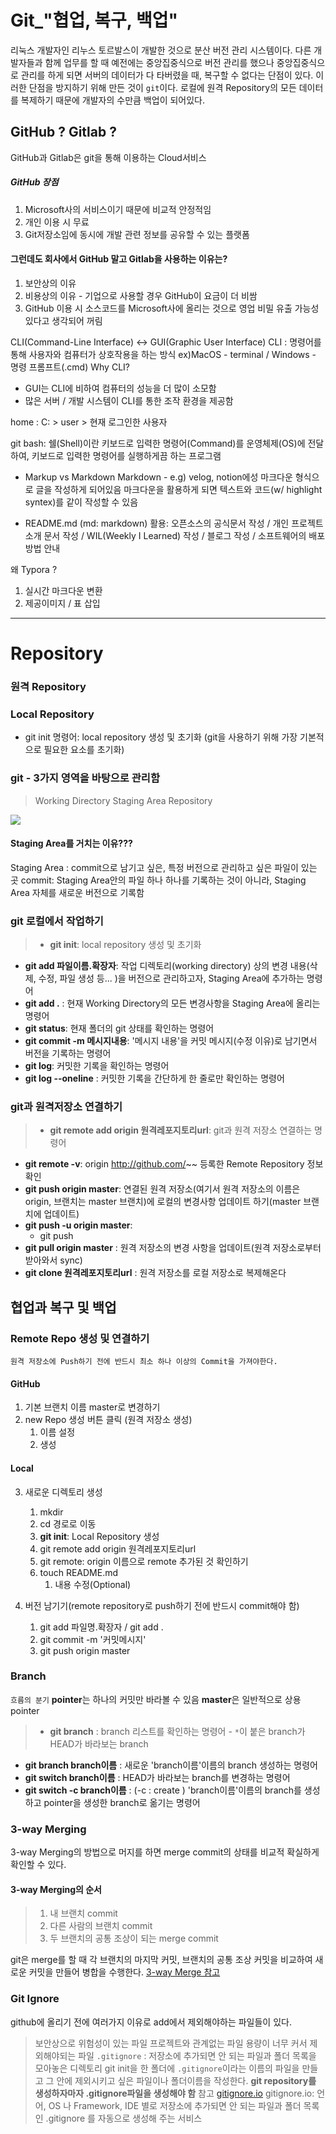 
# Git_"협업, 복구, 백업"
 리눅스 개발자인 리누스 토르발스이 개발한 것으로 분산 버전 관리 시스템이다. 다른 개발자들과 함께 업무를 할 때 예전에는 중앙집중식으로 버전 관리를 했으나 중앙집중식으로 관리를 하게 되면 서버의 데이터가 다 타버렸을 때, 복구할 수 없다는 단점이 있다. 이러한 단점을 방지하기 위해 만든 것이 `git`이다. 로컬에 원격 Repository의 모든 데이터를 복제하기 때문에 개발자의 수만큼 백업이 되어있다. 
 
##  GitHub ? Gitlab ?
GitHub과 Gitlab은 git을 통해 이용하는 Cloud서비스


##### GitHub 장점
1. Microsoft사의 서비스이기 때문에 비교적 안정적임
2. 개인 이용 시 무료 
3. Git저장소임에 동시에 개발 관련 정보를 공유할 수 있는 플랫폼

#### 그런데도 회사에서 GitHub 말고 Gitlab을 사용하는 이유는? 
1. 보안상의 이유
2. 비용상의 이유 - 기업으로 사용할 경우 GitHub이 요금이 더 비쌈
3. GitHub 이용 시 소스코드를 Microsoft사에 올리는 것으로 영업 비밀 유출 가능성 있다고 생각되어 꺼림

CLI(Command-Line Interface) <-> GUI(Graphic User Interface)
CLI : 명령어를 통해 사용자와 컴퓨터가 상호작용을 하는 방식 ex)MacOS - terminal / Windows - 명령 프롬프트(.cmd)
Why CLI? 
 - GUI는 CLI에 비하여 컴퓨터의 성능을 더 많이 소모함
 - 많은 서버 / 개발 시스템이 CLI를 통한 조작 환경을 제공함

home : C: > user > 현재 로그인한 사용자 

git bash: 쉘(Shell)이란 키보드로 입력한 명령어(Command)를 운영체제(OS)에 전달하여, 키보드로 입력한 명령어를 실행하게끔 하는 프로그램


- Markup vs Markdown
Markdown - e.g) velog, notion에성 마크다운 형식으로 글을 작성하게 되어있음
마크다운을 활용하게 되면 텍스트와 코드(w/ highlight syntex)를 같이 작성할 수 있음




- README.md (md: markdown)
활용: 오픈소스의 공식문서 작성 / 개인 프로젝트 소개 문서 작성 / WIL(Weekly I Learned) 작성 / 블로그 작성 / 소프트웨어의 배포 방법 안내


왜 Typora ?
1. 실시간 마크다운 변환 
2. 제공이미지 / 표 삽입


---

# Repository 
### 원격 Repository 
### Local Repository 
 - git init 명령어: local repository 생성 및 초기화 
 		(git을 사용하기 위해 가장 기본적으로 필요한 요소를 초기화)


### git - 3가지 영역을 바탕으로 관리함
> Working Directory
Staging Area
Repository

![](https://velog.velcdn.com/images/isabel_noh/post/4d0d10d7-fde4-46a0-9a83-754b09dd8e06/image.png)


#### Staging Area를 거치는 이유???
Staging Area : commit으로 남기고 싶은, 특정 버전으로 관리하고 싶은 파일이 있는 곳
commit: Staging Area안의 파일 하나 하나를 기록하는 것이 아니라, Staging Area 자체를 새로운 버전으로 기록함
	
### git 로컬에서 작업하기
> - **git init**: local repository 생성 및 초기화 
- **git add 파일이름.확장자**: 작업 디렉토리(working directory) 상의 변경 내용(삭제, 수정, 파일 생성 등... )을 버전으로 관리하고자, Staging Area에 추가하는 명령어
- **git add .** : 현재 Working Directory의 모든 변경사항을 Staging Area에 올리는 명령어
- **git status**: 현재 폴더의 git 상태를 확인하는 명령어
- **git commit -m 메시지내용**: '메시지 내용'을 커밋 메시지(수정 이유)로 남기면서 버전을 기록하는 명령어
- **git log**: 커밋한 기록을 확인하는 명령어
- **git log --oneline** : 커밋한 기록을 간단하게 한 줄로만 확인하는 명령어


### git과 원격저장소 연결하기
> - **git remote add origin 원격레포지토리url**: git과 원격 저장소 연결하는 명령어
- **git remote -v**: origin http://github.com/~~ 등록한 Remote Repository 정보 확인
- **git push origin master**: 연결된 원격 저장소(여기서 원격 저장소의 이름은 origin, 브랜치는  master 브랜치)에 로컬의 변경사항 업데이트 하기(master 브랜치에 업데이트)
- **git push -u origin master**:
	- git push
- **git pull origin master** : 원격 저장소의 변경 사항을 업데이트(원격 저장소로부터 받아와서 sync)
- **git clone 원격레포지토리url** : 원격 저장소를 로컬 저장소로 복제해온다

## 협업과 복구 및 백업
### Remote Repo 생성 및 연결하기
`원격 저장소에 Push하기 전에 반드시 최소 하나 이상의 Commit을 가져야한다.`
#### GitHub

1. 기본 브랜치 이름 master로 변경하기
2. new Repo 생성 버튼 클릭 (원격 저장소 생성)
  	1. 이름 설정
  	2. 생성

#### Local

3.  새로운 디렉토리 생성 
 	 1. mkdir
 	 2. cd 경로로 이동
 	 3. **git init**: Local Repository 생성
 	 4. git remote add origin 원격레포지토리url
	 5. git remote: origin 이름으로 remote 추가된 것 확인하기
	 6. touch README.md
   		  1. 내용 수정(Optional)

4. 버전 남기기(remote repository로 push하기 전에 반드시 commit해야 함)
 	 1. git add 파일명.확장자 / git add .
 	 2. git commit -m '커밋메시지'
	 3. git push origin master
     
     
### Branch
`흐름의 분기`
**pointer**는 하나의 커밋만 바라볼 수 있음
**master**은 일반적으로 상용 pointer

>- **git branch** : branch 리스트를 확인하는 명령어
	- `*`이 붙은  branch가 HEAD가 바라보는 branch
- **git branch branch이름** : 새로운 'branch이름'이름의 branch 생성하는 명령어
- **git switch branch이름** : HEAD가 바라보는 branch를 변경하는 명령어
- **git switch -c branch이름** : (-c : create ) 'branch이름'이름의 branch를 생성하고 pointer을 생성한 branch로 옮기는 명령어



### 3-way Merging
3-way Merging의 방법으로 머지를 하면 merge commit의 상태를 비교적 확실하게 확인할 수 있다. 
#### 3-way Merging의 순서 
> 1. 내 브랜치 commit
> 2. 다른 사람의 브랜치 commit
> 3. 두 브랜치의 공통 조상이 되는 merge commit

git은 merge를 할 때 각 브랜치의 마지막 커밋, 브랜치의 공통 조상 커밋을 비교하여 새로운 커밋을 만들어 병합을 수행한다.
[3-way Merge 참고](https://wonyong-jang.github.io/git/2021/02/05/Github-Merge.html)


### Git Ignore
github에 올리기 전에 여러가지 이유로 add에서 제외해야하는 파일들이 있다. 
> 보안상으로 위험성이 있는 파일
> 프로젝트와 관계없는 파일
> 용량이 너무 커서 제외해야되는 파일
`.gitignore` : 저장소에 추가되면 안 되는 파일과 폴더 목록을 모아놓은 디렉토리
git init을 한 폴더에 `.gitignore`이라는 이름의 파일을 만들고 그 안에 제외시키고 싶은 파일이나 폴더이름을 작성한다. 
**git repository를 생성하자마자 .gitignore파일을 생성해야 함**
> 참고 [gitignore.io](https://www.toptal.com/developers/gitignore)
>  gitignore.io: 언어, OS 나 Framework, IDE 별로 저장소에 추가되면 안 되는 파일과 폴더 목록인 .gitignore 를 자동으로 생성해 주는 서비스


